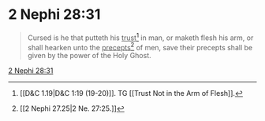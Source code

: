 # 2 Nephi 28:31

> Cursed is he that putteth his <u>trust</u>[^a] in man, or maketh flesh his arm, or shall hearken unto the <u>precepts</u>[^b] of men, save their precepts shall be given by the power of the Holy Ghost.

[2 Nephi 28:31](https://www.churchofjesuschrist.org/study/scriptures/bofm/2-ne/28?lang=eng&id=p31#p31)


[^a]: [[D&C 1.19|D&C 1:19 (19-20)]]. TG [[Trust Not in the Arm of Flesh]].
[^b]: [[2 Nephi 27.25|2 Ne. 27:25.]]
